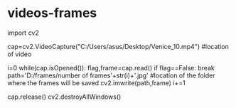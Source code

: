 # videos-frames
import cv2

cap=cv2.VideoCapture("C:/Users/asus/Desktop/Venice_10.mp4") #location of video

i=0
while(cap.isOpened()):
    flag,frame=cap.read()
    if flag==False:
        break
    path='D:/frames/number of frames'+str(i)+'.jpg' #location of the folder where the frames will be saved
    cv2.imwrite(path,frame)
    i+=1

cap.release()
cv2.destroyAllWindows()


